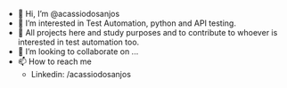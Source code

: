- 👋 Hi, I’m @acassiodosanjos
- 👀 I’m interested in Test Automation, python and API testing.
- 🌱 All projects here and study purposes and to contribute to whoever is interested in test automation too.
- 💞️ I’m looking to collaborate on ...
- 📫 How to reach me 
    - Linkedin: /acassiodosanjos

<!---
acassiodosanjos/acassiodosanjos is a ✨ special ✨ repository because its `README.md` (this file) appears on your GitHub profile.
You can click the Preview link to take a look at your changes.
--->
